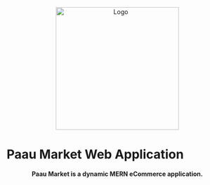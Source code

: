 <div align="center">
<a href="#">
<img src="https://raw.githubusercontent.com/abellmanuell/paau-market/main/public/paau_market.png" width="280" alt="Logo" />
</a>
</div>

<h1> Paau Market Web Application</h1>
<p align="center"><b>Paau Market is a dynamic MERN eCommerce application.</b></p>

